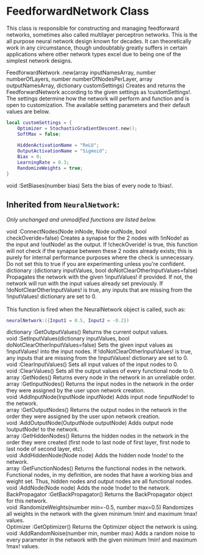 # **FeedforwardNetwork Class**
This class is responsible for constructing and managing feedforward networks, sometimes also called multilayer perceptron networks. This is the all purpose neural network design known for decades. It can theoretically work in any circumstance, though undoubtably greatly suffers in certain applications where other network types excel due to being one of the simplest network designs.

<div class=functionDoc>
FeedforwardNetwork .new(array inputNamesArray, number numberOfLayers, number numberOfNodesPerLayer, array outputNamesArray, dictionary customSettings)
Creates and returns the FeedforwardNetwork according to the given settings as !customSettings!. The settings determine how the network will perform and function and is open to customization.
The available setting parameters and their default values are below.

```lua
local customSettings = {
    Optimizer = StochasticGradientDescent.new();
    SoftMax = false;
    
    HiddenActivationName = "ReLU";
	OutputActivationName = "Sigmoid";
	Bias = 0;
	LearningRate = 0.3;
	RandomizeWeights = true;
}
```
</div>

<div class=functionDoc>
void :SetBiases(number bias)
Sets the bias of every node to !bias!.
</div>

## Inherited from <code class=funcName>NeuralNetwork</code>:
<i>Only unchanged and unmodified functions are listed below.</i>

<div class=functionDoc>
void :ConnectNodes(Node inNode, Node outNode, bool checkOveride=false)
Creates a synapse for the 2 nodes with !inNode! as the input and !outNode! as the output. If !checkOveride! is true, this function will not check if the synapse between these 2 nodes already exists; this is purely for internal performance purposes where the check is unnecessary. Do not set this to true if you are experimenting unless you're confident.
</div>

<div class=functionDoc>
dictionary :(dictionary inputValues, bool doNotClearOtherInputValues=false)
Propagates the network with the given !inputValues! if provided. If not, the network will run with the input values already set previously. If !doNotClearOtherInputValues! is true, any inputs that are missing from the !inputValues! dictionary are set to 0.
<br><br>
This function is fired when the NeuralNetwork object is called, such as:

```lua
neuralNetwork:({Input1 = 0.5, Input2 = -0.2})
```
</div>

<div class=functionDoc>
dictionary :GetOutputValues()
Returns the current output values.
</div>

<div class=functionDoc>
void :SetInputValues(dictionary inputValues, bool doNotClearOtherInputValues=false)
Sets the given input values as !inputValues! into the input nodes. If !doNotClearOtherInputValues! is true, any inputs that are missing from the !inputValues! dictionary are set to 0.
</div>

<div class=functionDoc>
void :ClearInputValues()
Sets all input values of the input nodes to 0.
</div>

<div class=functionDoc>
void :ClearValues()
Sets all the output values of every functional node to 0.
</div>

<div class=functionDoc>
array :GetNodes()
Returns every node in the network in an unreliable order.
</div>

<div class=functionDoc>
array :GetInputNodes()
Returns the input nodes in the network in the order they were assigned by the user upon network creation.
</div>

<div class=functionDoc>
void :AddInputNode(InputNode inputNode)
Adds input node !inputNode! to the network.
</div>

<div class=functionDoc>
array :GetOutputNodes()
Returns the output nodes in the network in the order they were assigned by the user upon network creation.
</div>

<div class=functionDoc>
void :AddOutputNode(OutputNode outputNode)
Adds output node !outputNode! to the network.
</div>

<div class=functionDoc>
array :GetHiddenNodes()
Returns the hidden nodes in the network in the order they were created (first node to last node of first layer, first node to last node of second layer, etc).
</div>

<div class=functionDoc>
void :AddHiddenNode(Node node)
Adds the hidden node !node! to the network.
</div>

<div class=functionDoc>
array :GetFunctionNodes()
Returns the functional nodes in the network. Functional nodes, in my definition, are nodes that have a working bias and weight set. Thus, hidden nodes and output nodes are all functional nodes.
</div>

<div class=functionDoc>
void :AddNode(Node node)
Adds the node !node! to the network.
</div>

<div class=functionDoc>
BackPropagator :GetBackPropagator()
Returns the BackPropagator object for this network.
</div>

<div class=functionDoc>
void :RandomizeWeights(number min=-0.5, number max=0.5)
Randomizes all weights in the network with the given minimum !min! and maximum !max! values.
</div>

<div class=functionDoc>
Optimizer :GetOptimizer()
Returns the Optimizer object the network is using.
</div>

<div class=functionDoc>
void :AddRandomNoise(number min, number max)
Adds a random noise to every parameter in the network with the given minimum !min! and maximum !max! values.
</div>